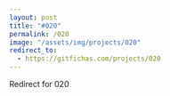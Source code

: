 ```yaml
---
layout: post
title: "#020"
permalink: /020
image: "/assets/img/projects/020"
redirect_to:
  - https://gitfichas.com/projects/020
---
```


Redirect for 020